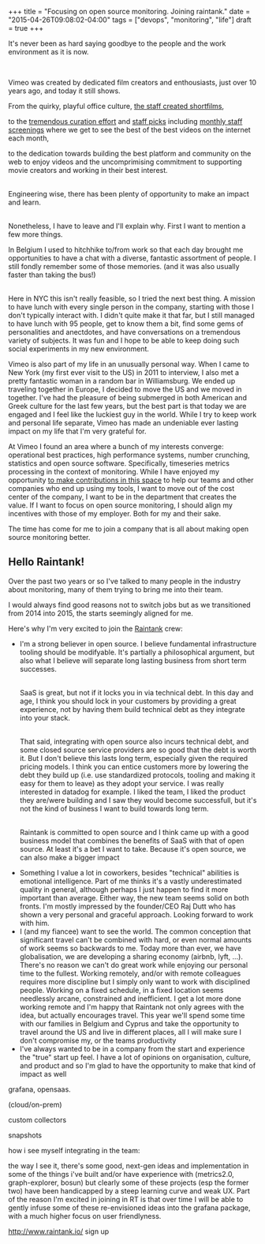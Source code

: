 +++
title = "Focusing on open source monitoring.  Joining raintank."
date = "2015-04-26T09:08:02-04:00"
tags = ["devops", "monitoring", "life"]
draft = true
+++
<p>

It's never been as hard saying goodbye to the people and the work environment as it is now.

<br/>

Vimeo was created by dedicated film creators and enthousiasts, just over 10 years ago, and today it still shows.

From the quirky, playful office culture, <a href="https://vimeo.com/staff">the staff created shortfilms</a>,

to the <a href="https://vimeo.com/categories">tremendous curation effort</a> and <a href="https://vimeo.com/channels/staffpicks/videos">staff picks</a> including <a href="http://websta.me/p/797128421285501516_12986477">monthly staff screenings</a> where we get to see the best of the best videos on the internet each month,

to the dedication towards building the best platform and community on the web to enjoy videos and the uncomprimising commitment to supporting movie creators and working in their best interest.

<br/>Engineering wise, there has been plenty of opportunity to make an impact and learn.

<br/>Nonetheless, I have to leave and I'll explain why.  First I want to mention a few more things.

</p>



<p>

In Belgium I used to hitchhike to/from work so that each day brought me opportunities to have a chat with a diverse, fantastic assortment of people.  I still fondly remember some of those memories. (and it was also usually faster than taking the bus!)

<br/>Here in NYC this isn't really feasible, so I tried the next best thing.  A mission to have lunch with every single person in the company, starting with those I don't typically interact with.  I didn't quite make it that far, but I still managed to have lunch with 95 people, get to know them a bit, find some gems of personalities and anectdotes, and have conversations on a tremendous variety of subjects.  It was fun and I hope to be able to keep doing such social experiments in my new environment.



</p>

<p>

Vimeo is also part of my life in an unusually personal way.  When I came to New York (my first ever visit to the US) in 2011 to interview, I also met a pretty fantastic woman in a random bar in Williamsburg. We ended up traveling together in Europe, I decided to move the US and we moved in together.  I've had the pleasure of being submerged in both American and Greek culture for the last few years, but the best part is that today we are engaged and I feel like the luckiest guy in the world.  While I try to keep work and personal life separate, Vimeo has made an undeniable ever lasting impact on my life that I'm very grateful for.

</p>

<p>

At Vimeo I found an area where a bunch of my interests converge: operational best practices, high performance systems, number crunching, statistics and open source software.  Specifically, timeseries metrics processing in the context of monitoring.  While I have enjoyed my opportunity <a href="/tag/monitoring/">to make contributions in this space</a> to help our teams and other companies who end up using my tools, I want to move out of the cost center of the company, I want to be in the department that creates the value.  If I want to focus on open source monitoring, I should align my incentives with those of my employer.  Both for my and their sake.

The time has come for me to join a company that is all about making open source monitoring better.

</p>

<h2>Hello Raintank!</h2>

Over the past two years or so I've talked to many people in the industry about monitoring, many of them trying to bring me into their team.

I would always find good reasons not to switch jobs but as we transitioned from 2014 into 2015, the starts seemingly aligned for me.

Here's why I'm very excited to join the <a href="http://www.raintank.io/">Raintank</a> crew:

<ul>

<li>I'm a strong believer in open source.  I believe fundamental infrastructure tooling should be modifyable.  It's partially a philosophical argument, but also what I believe will separate long lasting business from short term successes. 

<br/>SaaS is great, but not if it locks you in via technical debt.  In this day and age, I think you should lock in your customers by providing a great experience, not by having them build technical debt as they integrate into your stack.

<br/>That said, integrating with open source also incurs technical debt, and some closed source service providers are so good that the debt is worth it.  But I don't believe this lasts long term, especially given the required pricing models.  I think you can entice customers more by lowering the debt they build up (i.e. use standardized protocols, tooling and making it easy for them to leave) as they adopt your service.  I was really interested in datadog for example.  I liked the team, I liked the product they are/were building and I saw they would become successfull, but it's not the kind of business I want to build towards long term.

<br/>Raintank is committed to open source and I think came up with a good business model that combines the benefits of SaaS with that of open source.  At least it's a bet I want to take.  Because it's open source, we can also make a bigger impact</li>

<li>Something I value a lot in coworkers, besides "technical" abilities is emotional intelligence.  Part of me thinks it's a vastly underestimated quality in general, although perhaps I just happen to find it more important than average.  Either way, the new team seems solid on both fronts.  I'm mostly impressed by the founder/CEO Raj Dutt who has shown a very personal and graceful approach.  Looking forward to work with him.

<li>I (and my fiancee) want to see the world. The common conception that significant travel can't be combined with hard, or even normal amounts of work seems so backwards to me.  Today more than ever, we have globalisation, we are developing a sharing economy (airbnb, lyft, ...).  There's no reason we can't do great work while enjoying our personal time to the fullest.  Working remotely, and/or with remote colleagues requires more discipline but I simply only want to work with disciplined people.  Working on a fixed schedule, in a fixed location seems needlessly arcane, constrained and inefficient.  I get a lot more done working remote and I'm happy that Raintank not only agrees with the idea, but actually encourages travel.  This year we'll spend some time with our families in Belgium and Cyprus and take the opportunity to travel around the US and live in different places, all I will make sure I don't compromise my, or the teams productivity</li>

<li>I've always wanted to be in a company from the start and experience the "true" start up feel.  I have a lot of opinions on organisation, culture, and product and so I'm glad to have the opportunity to make that kind of impact as well</li>



</ul>



grafana, opensaas.

(cloud/on-prem)

custom collectors

snapshots



 how i see myself integrating in the team:

the way I see it, there's some good, next-gen ideas and implementation in some of the things i've built and/or have experience with (metrics2.0, graph-explorer, bosun) but clearly some of these projects (esp the former two) have been handicapped by a steep learning curve and weak UX.  Part of the reason I'm excited in joining in RT is that over time I will be able to gently infuse some of these re-envisioned ideas into the grafana package, with a much higher focus on user friendlyness.



http://www.raintank.io/ sign up





<!--

nyc skin issues

alternative funding? crowd etc





https://vimeo.com/blog/post:702

grown as backend engineer, carbon-relay-ng most fun





my various projects

contributor to graphite, influxdb, bosun, diamond, statsd, graphite-api,

https://github.com/brutasse/graphite-api

https://github.com/Dieterbe/timeserieswidget

https://github.com/Dieterbe/profile-process

http://vimeo.github.io/graph-explorer/

https://github.com/vimeo/graphite-influxdb

https://github.com/vimeo/carbon-tagger

https://github.com/vimeo/statsdaemon

https://github.com/vimeo/graphite-api-influxdb-docker

https://github.com/vimeo/whisper-to-influxdb

https://github.com/vimeo/smoketcp

https://github.com/vimeo/timeserieswidget

https://github.com/vimeo/simple-black-box

https://groups.google.com/forum/#!forum/it-telemetry



https://github.com/python-diamond

https://github.com/bosun-monitor



https://github.com/Dieterbe/anthracite

https://github.com/Dieterbe/influx-cli



https://github.com/graphite-ng/graphite-ng

https://github.com/graphite-ng/carbon-relay-ng

http://metrics20.org/

humbled by big players who saw my work and invited me to work with them

basically 2 big camps.





it seems like every week a monitoring startup launches somewhere.  There is, and will be, more and more competition.  It's almost ludicrous to start or join a new one.

-->
